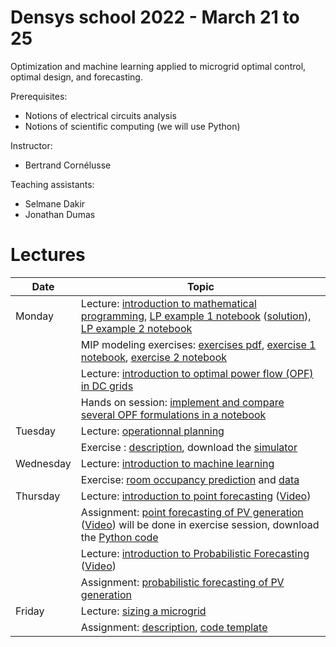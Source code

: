 # Densys school 2022 - March 21 to 25

Optimization and machine learning applied to microgrid optimal control, optimal design, and forecasting.

Prerequisites: 
 - Notions of electrical circuits analysis
 - Notions of scientific computing (we will use Python)

Instructor: 
 - Bertrand Cornélusse

Teaching assistants:
 - Selmane Dakir
 - Jonathan Dumas

# Lectures 

| Date | Topic |
| --- | --- |
| Monday | Lecture: [introduction to mathematical programming](pdf/intro_math_programming_v2.pdf), [LP example 1 notebook](https://colab.research.google.com/drive/1XFCapbShLLqUgRNwaMn1kgr8PvUaXGjF?usp=sharing) ([solution](https://colab.research.google.com/drive/1xgO3EhGoG6P5E9BVV7QyPgLJM5HdNDrY?usp=sharing)), [LP example 2 notebook](https://colab.research.google.com/drive/1ujoTNfu2_sCoVK7ksqbXgusmAAizvIip?usp=sharing)  |
|               | MIP modeling exercises: [exercises pdf](pdf/MIP_exercises.pdf), [exercise 1 notebook](https://colab.research.google.com/drive/1dVQyXylIrwJvaD23hY2p1_xkplJfROqm?usp=sharing), [exercise 2 notebook](https://colab.research.google.com/drive/1UoUrG6N2I5RxA5g0IpXCH09gnsGybezG?usp=sharing) |
|               | Lecture: [introduction to optimal power flow (OPF) in DC grids](pdf/NLP_CVXP_DC_OPF.pdf) |
|               | Hands on session: [implement and compare several OPF formulations in a notebook](https://colab.research.google.com/drive/1Nr06HZMWQRHXIu0JGBnVHKV7-8j_cpDu?usp=sharing) |
| Tuesday | Lecture: [operationnal planning](pdf/operating_a_microgrid.pdf)  |
|               |Exercise : [description](https://github.com/bcornelusse/DENSYS-school/blob/main/Operationnal%20planning/OP_application_description.pdf), download the [simulator](https://github.com/bcornelusse/DENSYS-school/blob/main/Operationnal%20planning/microgrid-simulator.zip)|
| Wednesday | Lecture: [introduction to machine learning](pdf/IntroductiontoMachineLearningDENSYS2021.pdf)  |
|               | Exercise: [room occupancy prediction](https://colab.research.google.com/drive/1qhVUg9_W-4U3AcQXyP9ZW7TfmbUX91Mz?usp=sharing) and [data](notebooks/data.zip)|
| Thursday | Lecture: [introduction to point forecasting](https://github.com/jonathandumas/ELEN0445-1-microgrids-forecasting/blob/2b91cfc1b637b2ff17b13786b2407df66b6ac485/pdf/ELEN0445-1-microgrids-forecasting-lesson-1-2021.pdf) ([Video](https://youtu.be/NqezU_J1JQs))   |
|               | Assignment: [point forecasting of PV generation](https://orbi.uliege.be/bitstream/2268/260337/1/2020-ELEN0445-1-microgrids-forecasting-assignement.pdf) ([Video](https://youtu.be/lppy-atOisM)) will be done in exercise session, download the [Python code](notebooks/assignment_files.tar.gz)|
|               | Lecture: [introduction to Probabilistic Forecasting](https://github.com/jonathandumas/ELEN0445-1-microgrids-forecasting/blob/27fcc893882f572d37a953b6a301e1a4f7671e83/pdf/ELEN0445-1-microgrids-forecasting-lesson-2-2021.pdf)  ([Video](https://youtu.be/jvHgJTsXDZg))   |
|               | Assignment: [probabilistic forecasting of PV generation](https://orbi.uliege.be/bitstream/2268/260337/1/2020-ELEN0445-1-microgrids-forecasting-assignement.pdf) |
| Friday | Lecture: [sizing a microgrid](pdf/microgrids-sizing_a_microgrid.pdf) |
|               | Assignment: [description](pdf/20201210_sizing_assignment.pdf), [code template](notebooks/microgrid_sizing_opt.zip)|
